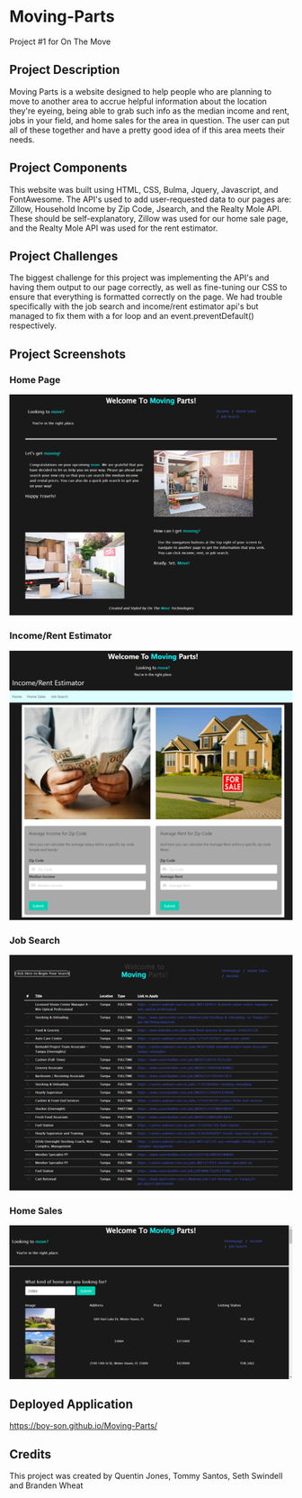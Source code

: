 # Moving-Parts
Project #1 for On The Move

## Project Description
Moving Parts is a website designed to help people who are planning to move to another area to accrue helpful information about the location they're eyeing, being able to grab such info as the median income and rent, jobs in your field, and home sales for the area in question. The user can put all of these together and have a pretty good idea of if this area meets their needs.

## Project Components
This website was built using HTML, CSS, Bulma, Jquery, Javascript, and FontAwesome. The API's used to add user-requested data to our pages are: Zillow, Household Income by Zip Code, Jsearch, and the Realty Mole API. These should be self-explanatory, Zillow was used for our home sale page, and the Realty Mole API was used for the rent estimator.

## Project Challenges
The biggest challenge for this project was implementing the API's and having them output to our page correctly, as well as fine-tuning our CSS to ensure that everything is formatted correctly on the page. We had trouble specifically with the job search and income/rent estimator api's but managed to fix them with a for loop and an event.preventDefault() respectively.

## Project Screenshots
### Home Page
![Home Page](Assets/Images/homepage.png)
### Income/Rent Estimator
![Income/Rent](Assets/Images/incomerent.png)
### Job Search
![Job Search](Assets/Images/job.png)
### Home Sales
![Home Sales](Assets/Images/homesale.png)

## Deployed Application

 https://boy-son.github.io/Moving-Parts/








## Credits
This project was created by Quentin Jones, Tommy Santos, Seth Swindell and Branden Wheat
